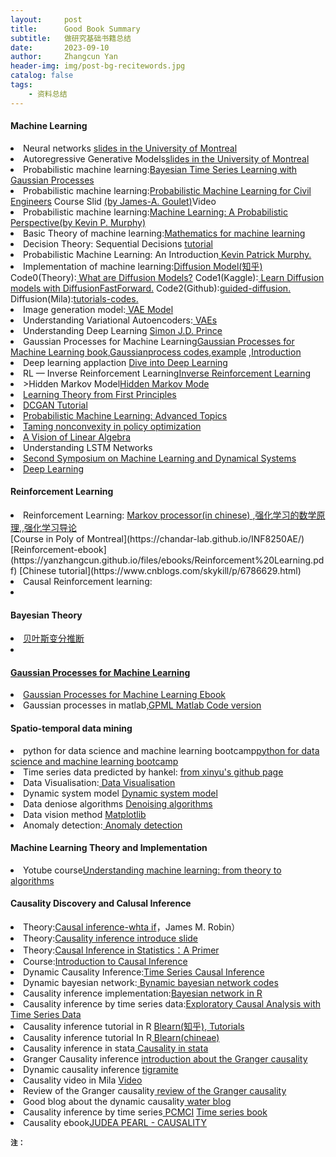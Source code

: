 ```yaml
---
layout:     post
title:      Good Book Summary
subtitle:   做研究基础书籍总结
date:       2023-09-10
author:     Zhangcun Yan
header-img: img/post-bg-recitewords.jpg
catalog: false
tags:
    - 资料总结
---
```


#### Machine Learning
<li>Neural networks <a href="https://yanzhangcun.github.io/files//ebooks/14_autoencoders.pdf"> slides in the University of Montreal</a></li>
<li>Autoregressive Generative Models<a href="https://yanzhangcun.github.io/files//ebooks/14_autoregressive_gen.pdf">slides in the University of Montreal</a> </li>
<li>Probabilistic machine learning:<a href="https://drive.google.com/file/d/1Yo700CwX0aYi6VI1iUA3p7pGRGIKZ4O6/view?usp=drive_link">Bayesian Time Series Learning with Gaussian Processes</a></li>
<li>Probabilistic machine learning:<a href="https://drive.google.com/file/d/15sNg4cVLh9-nTl9zACnRkhfVtu5P5mgV/view?usp=drive_link">Probabilistic Machine Learning for Civil Engineers</a> Course Slid <a href="https://profs.polymtl.ca/jagoulet/Site/Goulet_web_page_BOOK.html"> (by James-A. Goulet)</a>Video<a href="https://www.youtube.com/watch?v=31zpK8uYs00&list=PLSng2CrfnjmoZMERizqkt3VU6y27QlTvD"></a> </li>
<li>Probabilistic machine learning:<a href="https://drive.google.com/file/d/1uv2UMoEhgAorrv40Tw-cNF4sYeylWfpj/view?usp=sharing">Machine Learning: A Probabilistic Perspective(by Kevin P. Murphy)</a></li>
<li>Basic Theory of machine learning:<a href="https://drive.google.com/file/d/1jn38qhhvNMHuUqHtGO622s40UjwCv7kd/view?usp=drive_link">Mathematics for machine learning</a></li>

<li> Decision Theory: Sequential Decisions <a href="https://www.cs.ubc.ca/~kevinlb/teaching/cs322%20-%202005-6/Lectures/lect32.pdf#:~:text=A%20sequential%20decision%20problem%20consists%20of%20a%20sequence,known%20at%20the%20time%20decision%20Di%20is%20made.">tutorial</a></li>
<li> Probabilistic Machine Learning: An Introduction<a href="https://probml.github.io/pml-book/book1.html"> Kevin Patrick Murphy.</a> </li>
<li>Implementation of machine learning:<a href="https://zhuanlan.zhihu.com/p/525106459">Diffusion Model(知乎)</a> 
    Code0(Theory):<a href="https://lilianweng.github.io/posts/2021-07-11-diffusion-models/"> What are Diffusion Models?</a>
    Code1(Kaggle):<a href="https://www.kaggle.com/discussions/general/412942"> Learn Diffusion models with DiffusionFastForward.</a>
    Code2(Github):<a href="https://github.com/openai/guided-diffusion">guided-diffusion.</a>
    Diffusion(Mila):<a href="https://drive.google.com/drive/folders/1G4AlTbAdMbP9JEsNcl2SB2a3R-ZSW1Pi?usp=drive_link">tutorials-codes.</a>
</li>
<li>Image generation model:<a href="https://lilianweng.github.io/posts/2018-08-12-vae/"> VAE Model</a></li>
<li> Understanding Variational Autoencoders:<a href="https://towardsdatascience.com/understanding-variational-autoencoders-vaes-f70510919f73"> VAEs</a> </li>
<li> Understanding Deep Learning <a href="https://udlbook.github.io/udlbook/">Simon J.D. Prince</a> </li>
<li>Gaussian Processes for Machine Learning<a href="https://gaussianprocess.org/gpml/chapters/RW.pdf">Gaussian Processes for Machine Learning book</a>,<a href="https://gaussianprocess.org/#code">Gaussianprocess codes</a>,<a href="http://www.infinitecuriosity.org/vizgp/">example</a> ,<a href="https://gaussianprocess.org/gpml/code/matlab/doc/">Introduction </a></li>
<li>Deep learning applaction <a href="https://zh.d2l.ai/index.html">Dive into Deep Learning</a></li>
<li>RL — Inverse Reinforcement Learning<a href="https://jonathan-hui.medium.com/rl-inverse-reinforcement-learning-56c739acfb5a">Inverse Reinforcement Learning </a></li>
<li>>Hidden Markov Model<a href="https://stathwang.github.io/part-of-speech-tagging-with-trigram-hidden-markov-models-and-the-viterbi-algorithm.html#part-of-speech-tagging-with-trigram-hidden-markov-models-and-the-viterbi-algorithm">Hidden Markov Mode</a></li>
<li><a href="https://www.di.ens.fr/~fbach/">Learning Theory from First Principles</a></li>
<li><a href="https://brsoff.github.io/tutorials/beginner/dcgan_faces_tutorial.html">DCGAN Tutorial</a></li>
<li><a href="https://probml.github.io/pml-book/book2.html">Probabilistic Machine Learning: Advanced Topics</a></li>
<li><a  href="https://yuxinchen2020.github.io/slides/EntropyNPG_slides.pdf">Taming nonconvexity in policy optimization</a></li>
<li><a href="https://ocw.mit.edu/courses/res-18-010-a-2020-vision-of-linear-algebra-spring-2020/resources/videos/">A Vision of Linear Algebra</a></li>
<li>Understanding LSTM Networks<a href="https://colah.github.io/posts/2015-08-Understanding-LSTMs/"></a></li>
<li><a href="http://www.fields.utoronto.ca/activities/20-21/dynamical">Second Symposium on Machine Learning and Dynamical Systems</a></li>
<li><a href="https://www.deeplearningbook.org/">Deep Learning</a></li>

#### Reinforcement Learning
<li> Reinforcement Learning: <a href="https://zhuanlan.zhihu.com/p/28084942"> Markov processor(in chinese) </a>,<a href="https://www.bilibili.com/video/BV1sd4y167NS/?spm_id_from=333.337.search-card.all.click&vd_source=eadde1477a58ba202d5070a8f223d4d4">强化学习的数学原理</a>,<a href="https://rl.qiwihui.com/zh-cn/latest/">,强化学习导论</a></li>
[Course in Poly of Montreal](https://chandar-lab.github.io/INF8250AE/)
[Reinforcement-ebook](https://yanzhangcun.github.io/files/ebooks/Reinforcement%20Learning.pdf)
[Chinese tutorial](https://www.cnblogs.com/skykill/p/6786629.html)
<li>Causal Reinforcement learning: <a href="https://crl.causalai.net/crl-icml20.pdf"></a><li>

#### Bayesian Theory 
<li><a href="https://yxnchen.github.io/research/%E5%8F%98%E5%88%86%E8%B4%9D%E5%8F%B6%E6%96%AF%E6%8E%A8%E6%96%AD%E7%AC%94%E8%AE%B0/#%E5%8F%98%E5%88%86%E8%B4%9D%E5%8F%B6%E6%96%AF%E6%8E%A8%E6%96%AD"</a>贝叶斯变分推断<li>    

#### Gaussian Processes for Machine Learning
<li> Gaussian Processes for Machine Learning<a href="https://yanzhangcun.github.io/blob/master/files/ebooks/Gaussian%20Processes%20for%20Machine%20Learnin.pdf"> Ebook</a> </li>
<li> Gaussian processes in matlab<a href="https://gaussianprocess.org/gpml/code/matlab/doc/">,GPML Matlab Code version</a></li>

    
#### Spatio-temporal data mining

<li>python for data science and machine learning bootcamp<a href="https://www.udemy.com/course/python-for-data-science-and-machine-learning-bootcamp/">python for data science and machine learning bootcamp</a></li>
<li>Time series data predicted by hankel: <a href="https://nbviewer.org/github/xinychen/transdim/blob/master/toy-examples/SLRMC.ipynb"> from xinyu's github page</a></li>
<li>Data Visualisation:<a href="https://d3-graph-gallery.com/about.html"> Data Visualisation </a></li>
<li>Dynamic system model <a href="https://www.algorithmicdynamics.net/research.html">Dynamic system model</a></li>
<li>Data deniose algorithms <a href="https://www.kaggle.com/code/residentmario/denoising-algorithms/notebook"> Denoising algorithms</a></li>
<li>Data vision method <a href="https://matplotlib.org/2.0.2/gallery.html"> Matplotlib </a></li>
<li>Anomaly detection:<a href="https://neptune.ai/blog/anomaly-detection-in-time-series"> Anomaly detection</a></li>


####  Machine Learning Theory and Implementation
<li>Yotube course<a href="https://www.cs.huji.ac.il/~shais/IML2014.html">Understanding machine learning: from theory to algorithms</a></li>




#### Causality Discovery and Calusal Inference 
<li>Theory:<a href="https://drive.google.com/file/d/1aa334ZbTJ5uO_daMAPFW9MVto3yZaEot/view?usp=drive_link">Causal inference-whta if</a>，James M. Robin）</li>
<li>Theory:<a href="https://drive.google.com/file/d/1LdXuLKHh8lNffSFGkoURRHMy0pVjjyqU/view?usp=drive_link">Causality inference introduce slide</a></li>
<li>Theory:<a href="https://drive.google.com/file/d/18ZXk1VVblTBpEWR-i6nJ7sZZ39dsVSnp/view?usp=drive_link">Causal Inference in Statistics：A Primer</a>
<li>Course:<a href="https://www.bradyneal.com/causal-inference-course">Introduction to Causal Inference</a></li>
<li>Dynamic Causality Inference:<a href="https://donskerclass.github.io/CausalEconometrics/TimeSeries.html">Time Series Causal Inference</a></li> 
<li>Dynamic bayesian network:<a href="https://github.com/dkesada/dbnR"> Bynamic bayesian network codes</a></li>
<li>Causality inference implementation:<a href="https://drive.google.com/file/d/1Xb8sRTLp5_8uUSDV1T1qcQgG-SdbcIKS/view?usp=drive_link">Bayesian network in R</a> </li>
<li>Causality inference by time series data:<a href="https://drive.google.com/file/d/1oj9Q2nMXEvtJG1606asQpf18ZU1CUsFq/view?usp=drive_link">Exploratory Causal Analysis with Time Series Data</a></li>
<li>Causality inference tutorial in R <a href="https://zhuanlan.zhihu.com/p/630493059"> Blearn(知乎)</a>,<a href="https://www.bnlearn.com/examples/useR19-tutorial/"> Tutorials</a> </li> 
<li>Causality inference tutorial In R<a href="https://yanzhangcun.github.io/files/blearn_bn.pdf"> Blearn(chineae)</a></li>
<li>Causality inference in stata<a href="https://www.stata.com/meeting/china20-Uone-Tech/slides/China20_Jin.pdf"> Causality in stata</a></li>
<li>Granger Causality inference <a href="https://zhuanlan.zhihu.com/p/461575896"> introduction about the Granger causality</a> </li>
<li>Dynamic causality inference <a href="https://jakobrunge.github.io/tigramite/"> tigramite </a> </li>    
<li>Causality video in Mila <a href="https://www.bilibili.com/video/BV1Rq4y1B7aG/?spm_id_from=333.788.recommend_more_video.6&vd_source=eadde1477a58ba202d5070a8f223d4d4"> Video</a> </li>
<li>Review of the Granger causality<a href="https://arxiv.org/pdf/2105.02675.pdf"> review of the Granger causality</a></li>
<li>Good blog about the dynamic causality<a href="https://waterprogramming.wordpress.com/list-of-important-posts/"> water blog</a> </li>
<li>Causality inference by time series<a href="https://www.belmontforum.org/wp-content/uploads/2018/04/Causal-Inference-and-Complex-Network-Methods-for-the-Geosciences.pdf"> PCMCI</a> <a href="https://phdinds-aim.github.io/time_series_handbook/Preface/Preface.html">Time series book</a> </li>
<li>Causality ebook<a href="http://bayes.cs.ucla.edu/BOOK-2K/index.html">JUDEA PEARL - CAUSALITY </a></li>

<small>**注：**</small>

